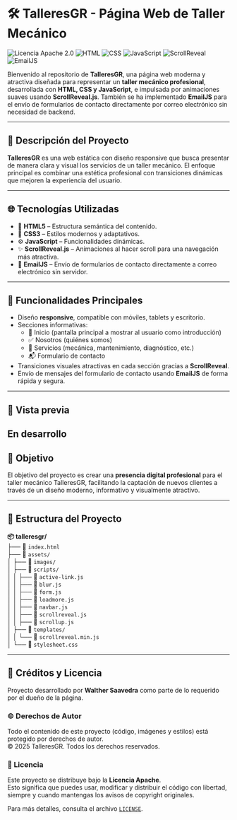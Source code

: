 # 🛠️ TalleresGR - Página Web de Taller Mecánico

![Licencia Apache 2.0](https://img.shields.io/badge/Licencia-Apache%202.0-blue.svg)
![HTML](https://img.shields.io/badge/HTML5-E34F26?style=flat&logo=html5&logoColor=white)
![CSS](https://img.shields.io/badge/CSS3-1572B6?style=flat&logo=css3&logoColor=white)
![JavaScript](https://img.shields.io/badge/JavaScript-F7DF1E?style=flat&logo=javascript&logoColor=black)
![ScrollReveal](https://img.shields.io/badge/ScrollReveal-4.0%2B-blueviolet)
![EmailJS](https://img.shields.io/badge/EmailJS-FF7600?style=flat&logo=maildotru&logoColor=white)

Bienvenido al repositorio de **TalleresGR**, una página web moderna y atractiva diseñada para representar un **taller mecánico profesional**, desarrollada con **HTML, CSS y JavaScript**, e impulsada por animaciones suaves usando **ScrollReveal.js**. También se ha implementado **EmailJS** para el envío de formularios de contacto directamente por correo electrónico sin necesidad de backend.

---

## 🚗 Descripción del Proyecto

**TalleresGR** es una web estática con diseño responsive que busca presentar de manera clara y visual los servicios de un taller mecánico. El enfoque principal es combinar una estética profesional con transiciones dinámicas que mejoren la experiencia del usuario.

---


## 🌐 Tecnologías Utilizadas

- 🧱 **HTML5** – Estructura semántica del contenido.
- 🎨 **CSS3** – Estilos modernos y adaptativos.
- ⚙️ **JavaScript** – Funcionalidades dinámicas.
- ✨ **ScrollReveal.js** – Animaciones al hacer scroll para una navegación más atractiva.
- 📧 **EmailJS** – Envío de formularios de contacto directamente a correo electrónico sin servidor.

---

## 🎯 Funcionalidades Principales

- Diseño **responsive**, compatible con móviles, tablets y escritorio.
- Secciones informativas:
  - 📄 Inicio (pantalla principal a mostrar al usuario como introducción)
  - ✅ Nosotros (quiénes somos)
  - 🔧 Servicios (mecánica, mantenimiento, diagnóstico, etc.)
  - 📬 Formulario de contacto
- Transiciones visuales atractivas en cada sección gracias a **ScrollReveal**.
- Envío de mensajes del formulario de contacto usando **EmailJS** de forma rápida y segura.

---

## 🎨 Vista previa
En desarrollo
---

## 🚀 Objetivo

El objetivo del proyecto es crear una **presencia digital profesional** para el taller mecánico TalleresGR, facilitando la captación de nuevos clientes a través de un diseño moderno, informativo y visualmente atractivo.

---

## 📁 Estructura del Proyecto
**📦 talleresgr/**  
├── 📄 `index.html`  
├── 📁 `assets/`  
│   ├── 📁 `images/`  
│   ├── 📁 `scripts/`  
│   │   ├── 📄 `active-link.js`  
│   │   ├── 📄 `blur.js`  
│   │   ├── 📄 `form.js`  
│   │   ├── 📄 `loadmore.js`  
│   │   ├── 📄 `navbar.js`  
│   │   ├── 📄 `scrollreveal.js`  
│   │   ├── 📄 `scrollup.js`  
│   ├── 📁 `templates/`  
│   │   └── 📄 `scrollreveal.min.js`  
│   └── 📄 `stylesheet.css`  

---

## 📌 Créditos y Licencia

Proyecto desarrollado por **Walther Saavedra** como parte de lo requerido por el dueño de la página.

### © Derechos de Autor  
Todo el contenido de este proyecto (código, imágenes y estilos) está protegido por derechos de autor.  
© 2025 TalleresGR. Todos los derechos reservados.

### 📝 Licencia  
Este proyecto se distribuye bajo la **Licencia Apache**.  
Esto significa que puedes usar, modificar y distribuir el código con libertad, siempre y cuando mantengas los avisos de copyright originales.

Para más detalles, consulta el archivo [`LICENSE`](LICENSE).
